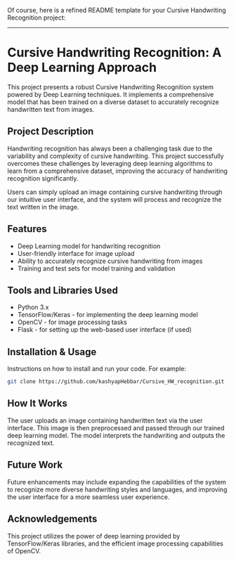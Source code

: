 Of course, here is a refined README template for your Cursive Handwriting Recognition project:

---

# Cursive Handwriting Recognition: A Deep Learning Approach

This project presents a robust Cursive Handwriting Recognition system powered by Deep Learning techniques. It implements a comprehensive model that has been trained on a diverse dataset to accurately recognize handwritten text from images.

## Project Description

Handwriting recognition has always been a challenging task due to the variability and complexity of cursive handwriting. This project successfully overcomes these challenges by leveraging deep learning algorithms to learn from a comprehensive dataset, improving the accuracy of handwriting recognition significantly.

Users can simply upload an image containing cursive handwriting through our intuitive user interface, and the system will process and recognize the text written in the image.

## Features

* Deep Learning model for handwriting recognition
* User-friendly interface for image upload
* Ability to accurately recognize cursive handwriting from images
* Training and test sets for model training and validation

## Tools and Libraries Used

* Python 3.x
* TensorFlow/Keras - for implementing the deep learning model
* OpenCV - for image processing tasks
* Flask - for setting up the web-based user interface (if used)

## Installation & Usage

Instructions on how to install and run your code. For example:

```sh
git clone https://github.com/kashyapHebbar/Cursive_HW_recognition.git
```

## How It Works

The user uploads an image containing handwritten text via the user interface. This image is then preprocessed and passed through our trained deep learning model. The model interprets the handwriting and outputs the recognized text.

## Future Work

Future enhancements may include expanding the capabilities of the system to recognize more diverse handwriting styles and languages, and improving the user interface for a more seamless user experience.

## Acknowledgements

This project utilizes the power of deep learning provided by TensorFlow/Keras libraries, and the efficient image processing capabilities of OpenCV.
